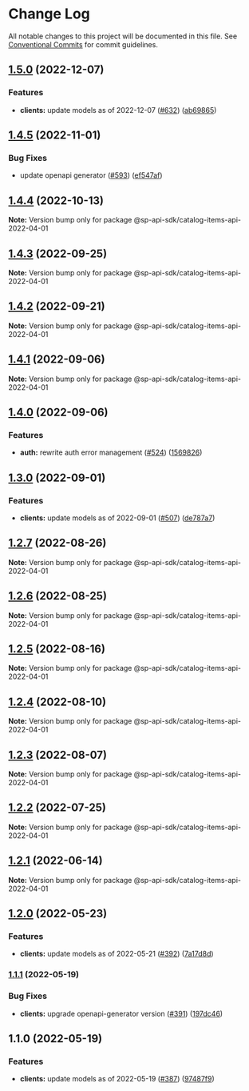 # Change Log

All notable changes to this project will be documented in this file.
See [Conventional Commits](https://conventionalcommits.org) for commit guidelines.

## [1.5.0](https://github.com/bizon/selling-partner-api-sdk/compare/@sp-api-sdk/catalog-items-api-2022-04-01@1.4.5...@sp-api-sdk/catalog-items-api-2022-04-01@1.5.0) (2022-12-07)

### Features

* **clients:** update models as of 2022-12-07 ([#632](https://github.com/bizon/selling-partner-api-sdk/issues/632)) ([ab69865](https://github.com/bizon/selling-partner-api-sdk/commit/ab698651d2de75db25910e2e39dd93da955b55da))

## [1.4.5](https://github.com/bizon/selling-partner-api-sdk/compare/@sp-api-sdk/catalog-items-api-2022-04-01@1.4.4...@sp-api-sdk/catalog-items-api-2022-04-01@1.4.5) (2022-11-01)

### Bug Fixes

* update openapi generator ([#593](https://github.com/bizon/selling-partner-api-sdk/issues/593)) ([ef547af](https://github.com/bizon/selling-partner-api-sdk/commit/ef547af41f13d8bf9861fe5b4d5574d6daa13fa4))

## [1.4.4](https://github.com/bizon/selling-partner-api-sdk/compare/@sp-api-sdk/catalog-items-api-2022-04-01@1.4.3...@sp-api-sdk/catalog-items-api-2022-04-01@1.4.4) (2022-10-13)

**Note:** Version bump only for package @sp-api-sdk/catalog-items-api-2022-04-01

## [1.4.3](https://github.com/bizon/selling-partner-api-sdk/compare/@sp-api-sdk/catalog-items-api-2022-04-01@1.4.2...@sp-api-sdk/catalog-items-api-2022-04-01@1.4.3) (2022-09-25)

**Note:** Version bump only for package @sp-api-sdk/catalog-items-api-2022-04-01

## [1.4.2](https://github.com/bizon/selling-partner-api-sdk/compare/@sp-api-sdk/catalog-items-api-2022-04-01@1.4.1...@sp-api-sdk/catalog-items-api-2022-04-01@1.4.2) (2022-09-21)

**Note:** Version bump only for package @sp-api-sdk/catalog-items-api-2022-04-01

## [1.4.1](https://github.com/bizon/selling-partner-api-sdk/compare/@sp-api-sdk/catalog-items-api-2022-04-01@1.4.0...@sp-api-sdk/catalog-items-api-2022-04-01@1.4.1) (2022-09-06)

**Note:** Version bump only for package @sp-api-sdk/catalog-items-api-2022-04-01

## [1.4.0](https://github.com/bizon/selling-partner-api-sdk/compare/@sp-api-sdk/catalog-items-api-2022-04-01@1.3.0...@sp-api-sdk/catalog-items-api-2022-04-01@1.4.0) (2022-09-06)

### Features

* **auth:** rewrite auth error management ([#524](https://github.com/bizon/selling-partner-api-sdk/issues/524)) ([1569826](https://github.com/bizon/selling-partner-api-sdk/commit/1569826a0f934614f9a229f65e5cfa909cf4c2b2))

## [1.3.0](https://github.com/bizon/selling-partner-api-sdk/compare/@sp-api-sdk/catalog-items-api-2022-04-01@1.2.7...@sp-api-sdk/catalog-items-api-2022-04-01@1.3.0) (2022-09-01)

### Features

* **clients:** update models as of 2022-09-01 ([#507](https://github.com/bizon/selling-partner-api-sdk/issues/507)) ([de787a7](https://github.com/bizon/selling-partner-api-sdk/commit/de787a78692f64c50b8e288c533797d03a1b00d1))

## [1.2.7](https://github.com/bizon/selling-partner-api-sdk/compare/@sp-api-sdk/catalog-items-api-2022-04-01@1.2.6...@sp-api-sdk/catalog-items-api-2022-04-01@1.2.7) (2022-08-26)

**Note:** Version bump only for package @sp-api-sdk/catalog-items-api-2022-04-01

## [1.2.6](https://github.com/bizon/selling-partner-api-sdk/compare/@sp-api-sdk/catalog-items-api-2022-04-01@1.2.5...@sp-api-sdk/catalog-items-api-2022-04-01@1.2.6) (2022-08-25)

**Note:** Version bump only for package @sp-api-sdk/catalog-items-api-2022-04-01

## [1.2.5](https://github.com/bizon/selling-partner-api-sdk/compare/@sp-api-sdk/catalog-items-api-2022-04-01@1.2.4...@sp-api-sdk/catalog-items-api-2022-04-01@1.2.5) (2022-08-16)

**Note:** Version bump only for package @sp-api-sdk/catalog-items-api-2022-04-01

## [1.2.4](https://github.com/bizon/selling-partner-api-sdk/compare/@sp-api-sdk/catalog-items-api-2022-04-01@1.2.3...@sp-api-sdk/catalog-items-api-2022-04-01@1.2.4) (2022-08-10)

**Note:** Version bump only for package @sp-api-sdk/catalog-items-api-2022-04-01

## [1.2.3](https://github.com/bizon/selling-partner-api-sdk/compare/@sp-api-sdk/catalog-items-api-2022-04-01@1.2.2...@sp-api-sdk/catalog-items-api-2022-04-01@1.2.3) (2022-08-07)

**Note:** Version bump only for package @sp-api-sdk/catalog-items-api-2022-04-01

## [1.2.2](https://github.com/bizon/selling-partner-api-sdk/compare/@sp-api-sdk/catalog-items-api-2022-04-01@1.2.1...@sp-api-sdk/catalog-items-api-2022-04-01@1.2.2) (2022-07-25)

**Note:** Version bump only for package @sp-api-sdk/catalog-items-api-2022-04-01

## [1.2.1](https://github.com/bizon/selling-partner-api-sdk/compare/@sp-api-sdk/catalog-items-api-2022-04-01@1.2.0...@sp-api-sdk/catalog-items-api-2022-04-01@1.2.1) (2022-06-14)

**Note:** Version bump only for package @sp-api-sdk/catalog-items-api-2022-04-01

## [1.2.0](https://github.com/bizon/selling-partner-api-sdk/compare/@sp-api-sdk/catalog-items-api-2022-04-01@1.1.1...@sp-api-sdk/catalog-items-api-2022-04-01@1.2.0) (2022-05-23)

### Features

* **clients:** update models as of 2022-05-21 ([#392](https://github.com/bizon/selling-partner-api-sdk/issues/392)) ([7a17d8d](https://github.com/bizon/selling-partner-api-sdk/commit/7a17d8d86aee3d73f7d379dd4d954bc2635041db))

### [1.1.1](https://github.com/bizon/selling-partner-api-sdk/compare/@sp-api-sdk/catalog-items-api-2022-04-01@1.1.0...@sp-api-sdk/catalog-items-api-2022-04-01@1.1.1) (2022-05-19)

### Bug Fixes

* **clients:** upgrade openapi-generator version ([#391](https://github.com/bizon/selling-partner-api-sdk/issues/391)) ([197dc46](https://github.com/bizon/selling-partner-api-sdk/commit/197dc466e267d953907e9488a038c6424d78bb23))

## 1.1.0 (2022-05-19)

### Features

* **clients:** update models as of 2022-05-19 ([#387](https://github.com/bizon/selling-partner-api-sdk/issues/387)) ([97487f9](https://github.com/bizon/selling-partner-api-sdk/commit/97487f984a03a9e72012d6e9a9a04e77897a45b3))
